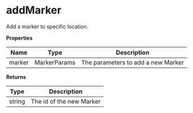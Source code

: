 # addMarker

Add a marker to specific location.

**Properties**

| Name   | Type         | Description                        |
| ------ | ------------ | ---------------------------------- |
| marker | MarkerParams | The parameters to add a new Marker |

**Returns**

| Type   | Description              |
| ------ | ------------------------ |
| string | The id of the new Marker |
